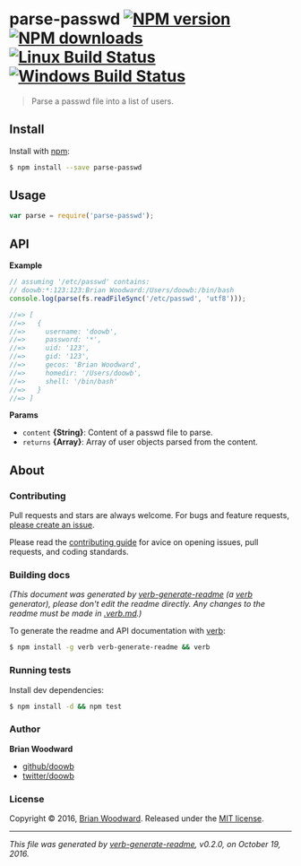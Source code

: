 # parse-passwd [![NPM version](https://img.shields.io/npm/v/parse-passwd.svg?style=flat)](https://www.npmjs.com/package/parse-passwd) [![NPM downloads](https://img.shields.io/npm/dm/parse-passwd.svg?style=flat)](https://npmjs.org/package/parse-passwd) [![Linux Build Status](https://img.shields.io/travis/doowb/parse-passwd.svg?style=flat&label=Travis)](https://travis-ci.org/doowb/parse-passwd) [![Windows Build Status](https://img.shields.io/appveyor/ci/doowb/parse-passwd.svg?style=flat&label=AppVeyor)](https://ci.appveyor.com/project/doowb/parse-passwd)

> Parse a passwd file into a list of users.

## Install

Install with [npm](https://www.npmjs.com/):

```sh
$ npm install --save parse-passwd
```

## Usage

```js
var parse = require('parse-passwd');
```

## API

**Example**

```js
// assuming '/etc/passwd' contains:
// doowb:*:123:123:Brian Woodward:/Users/doowb:/bin/bash
console.log(parse(fs.readFileSync('/etc/passwd', 'utf8')));

//=> [
//=>   {
//=>     username: 'doowb',
//=>     password: '*',
//=>     uid: '123',
//=>     gid: '123',
//=>     gecos: 'Brian Woodward',
//=>     homedir: '/Users/doowb',
//=>     shell: '/bin/bash'
//=>   }
//=> ]
```

**Params**

* `content` **{String}**: Content of a passwd file to parse.
* `returns` **{Array}**: Array of user objects parsed from the content.

## About

### Contributing

Pull requests and stars are always welcome. For bugs and feature requests, [please create an issue](../../issues/new).

Please read the [contributing guide](contributing.md) for avice on opening issues, pull requests, and coding standards.

### Building docs

_(This document was generated by [verb-generate-readme](https://github.com/verbose/verb-generate-readme) (a [verb](https://github.com/verbose/verb) generator), please don't edit the readme directly. Any changes to the readme must be made in [.verb.md](.verb.md).)_

To generate the readme and API documentation with [verb](https://github.com/verbose/verb):

```sh
$ npm install -g verb verb-generate-readme && verb
```

### Running tests

Install dev dependencies:

```sh
$ npm install -d && npm test
```

### Author

**Brian Woodward**

* [github/doowb](https://github.com/doowb)
* [twitter/doowb](http://twitter.com/doowb)

### License

Copyright © 2016, [Brian Woodward](https://github.com/doowb).
Released under the [MIT license](LICENSE).

***

_This file was generated by [verb-generate-readme](https://github.com/verbose/verb-generate-readme), v0.2.0, on October 19, 2016._
